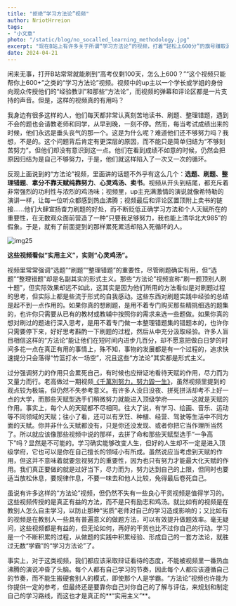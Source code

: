 ```yaml
---
title: "拒绝“学习方法论”视频"
author: NriotHrreion
tags:
- "小文章"
photo: "/static/blog/no_socalled_learning_methodology.jpg"
excerpt: "现在B站上有许多关于所谓“学习方法论”的视频，打着“轻松上600分”的旗号赚取源源不断的流量，然而这些视频的最大的实际作用可能只是让你热血沸腾"
date: 2024-04-21
---
```


闲来无事，打开B站常常就能刷到“高考仅剩100天，怎么上600？”“这个视频只能帮你上600+”之类的“学习方法论”视频。视频中的up主以一个学长或学姐的身份向观众传授他们的“经验教训”和那些“方法论”，而视频的弹幕和评论区都是一片支持的声音。但是，这样的视频真的有用吗？

我身边有很多这样的人，他们每天都非常认真刻苦地读书、刷题、整理错题，遇到不会的题也会请教老师和同学，从早到晚，一刻不停。然而，每当考试成绩出来的时候，他们永远是垂头丧气的那一个。这是为什么呢？难道他们还不够努力吗？我想，不是的。这个问题背后肯定有更深层的原因，而不能只是简单归结为“不够刻苦努力”。但他们却没有意识到这一点。他们在看到成绩不如意的时候，仍然会把原因归结为是自己不够努力，于是，他们就这样陷入了一次又一次的循环。

反观上面说到的“方法论”视频，里面讲的话题不外乎有这么几个：**选题、刷题、整理错题**、**拿分不靠天赋纯靠努力**、**心灵鸡汤、卖书**。视频从开头到结尾，都充斥着非常强烈的功利性与浓烈的鸡汤味；视频里，up主充满激情的演说就像希特勒的演讲一样，让每一位听众都感到热血沸腾；视频最后和评论区置顶附上卖书的链接......他们大肆宣扬奋力刷题的好处，而不断贬低正确学习方法和个人天赋所在的重要性，在无数观众面前营造了一种“只要我足够努力，我也能上清华北大985”的假象。于是，就有了前面提到的那样累死累活却陷入死循环的人。

![img25](/static/blog/img25.jpg)

**这些视频看似“实用主义”，实则“心灵鸡汤”。**

视频里常常强调“选题”“刷题”“整理错题”的重要性，尽管刷题确实有用，但“选题”“整理错题”却是名副其实的形式主义。那些“方法论”视频宣称“刷一题顶别人刷十题”，但实际效果却远不如此，这其实是因为他们所用的方法看似是对刷题过程的思考，但实际上都是些流于形式的自我感动。这些东西对刷题实践中经验的总结是起不到一点作用的。如果你真的想刷题，是用不着专门购买那些精挑细选的题集的，也许你只需要从已有的教材或教辅中按照你的需求来选一些题做。如果你真的想对刷过的题进行深入思考，是用不着专门做一本整理错题集的错题本的，也许你只需要停下来，好好思考斟酌一下刷题的过程，然后从中充分汲取经验。许多人盲目相信这样的“方法论”能让他们在短时间内进步几百分，却不愿意把做白日梦的时间多花一点在真正有用的事情上，殊不知，事物的发展都是有一个过程的，追求快速提分只会落得“竹篮打水一场空”，况且这些“方法论”其实都是形式主义。

过分强调努力的作用只会累死自己，有时候也应辩证地看待天赋的作用，尽力而为又量力而行。老高做过一期视频[《千萬別努力，努力毀一生》](https://bilibili.com/video/BV1mc41147rz)，虽然视频里提到的观点较为极端，但仍然不失参考意义。有许多人没日没夜、拼死拼活却考不上好一点的大学，而那些天赋型选手们稍微努力就能进入顶级学府————这就是天赋的作用。事实上，每个人的天赋都不尽相同。往大了说，有学习、绘画、音乐、运动等不同领域的天赋；往小了看，还可以有烹饪、种植、经营、驾驶等生活中不同方面的天赋。你并非什么天赋都没有，只是你还没发现、或者你把它当作理所当然了。所以就应该像那些视频中说的那样，去拼了命和那些天赋型选手“一争高下”吗？显然是不可能的。学习确实能够改变人生，但好的人生却不一定是进入顶级学府，它也可以是你在自己擅长的领域小有所成。虽然说应当考虑到天赋的作用，但这并不意味着就要忽视努力的重要性，因为也只有努力才能最大化天赋的作用。我们真正要做的就是过好当下，尽力而为，努力达到自己的上限，但同时也要适当放松休息，要规律作息，不要一味去和他人比较，免得最后卷死自己。

虽说有许多这样的“方法论”视频，但仍然不失有一些良心干货视频是值得学习的。这些视频传授的是真正有益的方法，而不是只有励志和鸡汤。就比如有的视频是在教别人怎么自主学习，以防止那种“劣质”老师对自己的学习造成影响的；又比如有的视频是在教别人一些具有普遍意义的做题方法，可以有效提升做题效率。毫无疑问，这些视频都是有益的，但无论如何，再好的干货也比不过你自己的行动。学习是一个不断积累的过程，从做题的实践中积累经验、形成自己的一套方法论，就胜过无数“学霸”的“学习方法论”了。

事实上，对于这类视频，我们都应该采取辩证看待的态度，不能被视频里一番热血沸腾的演说冲昏了头脑。每个人都有自己学习的节奏，因此每个人都应该遵循自己的节奏，而不能生搬硬套别人的模式，即使那个人是学霸。“方法论”视频也许能为你提供一定的参考，但最终还是要靠你自己对你自己的了解与评估，来规划和制定自己的学习路线，而这也才是真正的**“实用主义”**。
